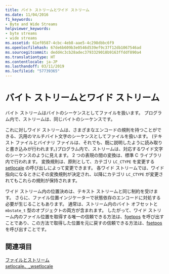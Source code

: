```yaml
---
title: バイト ストリームとワイド ストリーム
ms.date: 11/04/2016
f1_keywords:
- Byte and Wide Streams
helpviewer_keywords:
- byte streams
- wide streams
ms.assetid: 61ef0587-4cbc-4eb8-aae5-4c298dbbc6f9
ms.openlocfilehash: 67de6b609b3e0546d539ef9c37f12db1067546ad
ms.sourcegitcommit: dedd4c3cb28adec3793329018b9163ffddf890a4
ms.translationtype: HT
ms.contentlocale: ja-JP
ms.lasthandoff: 03/11/2019
ms.locfileid: "57739365"
---
```

# <a name="byte-and-wide-streams"></a>バイト ストリームとワイド ストリーム

バイト ストリームはバイトのシーケンスとしてファイルを扱います。 プログラム内で、ストリームは、同じバイトのシーケンスです。

これに対しワイド ストリームは、さまざまなエンコードの規則を持つことができる、汎用のマルチバイト文字のシーケンスとしてファイルを扱います。 (テキスト ファイルとバイナリ ファイルは、それでも、既に説明したように読み取りと書き込みが行われます。)プログラム内で、ストリームは、対応するワイド文字のシーケンスのように見えます。 2 つの表現の間の変換は、標準 C ライブラリ内で行われます。 変換規則は、原則として、カテゴリ `LC_CTYPE` を変更する [setlocale](../c-runtime-library/reference/setlocale-wsetlocale.md) の呼び出しによって変更できます。 各ワイド ストリームでは、ワイド指向になるときにその変換規則が決定され、以降にカテゴリ `LC_CTYPE` が変更されてもこれらの規則が保持されます。

ワイド ストリーム内の位置決めは、テキスト ストリームと同じ制約を受けます。 さらに、ファイル位置インジケーターで状態依存のエンコードに対処する必要が生じることもあります。 通常は、ストリーム内のバイト オフセットと `mbstate_t` 型のオブジェクトの両方が含まれます。 したがって、ワイド ストリーム内のファイル位置を取得する唯一の信頼できる方法は、[fgetpos](../c-runtime-library/reference/fgetpos.md) を呼び出すことであり、この方法で取得した位置を元に戻すの信頼できる方法は、[fsetpos](../c-runtime-library/reference/fsetpos.md) を呼び出すことです。

## <a name="see-also"></a>関連項目

[ファイルとストリーム](../c-runtime-library/files-and-streams.md)<br/>
[setlocale、_wsetlocale](../c-runtime-library/reference/setlocale-wsetlocale.md)
